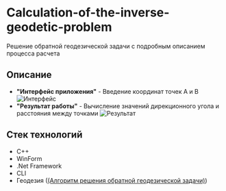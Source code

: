 # Calculation-of-the-inverse-geodetic-problem
Решение обратной геодезической задачи с подробным описанием процесса расчета
## Описание
- **"Интерфейс приложения"** - Введение координат точек A и B
![Интерфейс](https://sun7-23.userapi.com/impg/5H5S8tEAs16ymcBiylRN7gkYgqk-vGMR2a4xTg/pgrQDsqgcmw.jpg?size=449x384&quality=96&sign=ddbb3e38b9202a366c5a99d202d782ff&type=album)
- **"Результат работы"** - Вычисление значений дирекционного угола и расстояния между точками
![Результат](https://sun9-24.userapi.com/impg/jEnjHsa90ZZNtudvcmwM3bJMJAZCTSX7pwx47w/QDqtheUR9J8.jpg?size=455x385&quality=96&sign=218d783c3500503d3532cb07938cfbfa&type=album)

## Стек технологий
- C++
- WinForm
- .Net Framework
- CLI
- Геодезия ([(Алгоритм решения обратной геодезической задачи)](https://youtu.be/d1eaBVz1e1c))

